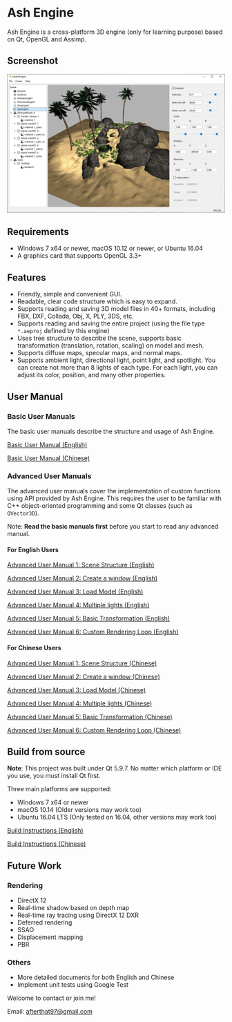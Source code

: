 # Ash Engine

Ash Engine is a cross-platform 3D engine (only for learning purpose) based on Qt, OpenGL and Assimp.

## Screenshot

![](screenshots/screenshot0.jpg)

## Requirements

* Windows 7 x64 or newer, macOS 10.12 or newer, or Ubuntu 16.04
* A graphics card that supports OpenGL 3.3+

## Features

* Friendly, simple and convenient GUI.
* Readable, clear code structure which is easy to expand.
* Supports reading and saving 3D model files in 40+ formats, including FBX, DXF, Collada, Obj, X, PLY, 3DS, etc.
* Supports reading and saving the entire project (using the file type `*.aeproj` defined by this engine)
* Uses tree structure to describe the scene, supports basic transformation (translation, rotation, scaling) on model and mesh.
* Supports diffuse maps, specular maps, and normal maps.
* Supports ambient light, directional light, point light, and spotlight. You can create not more than 8 lights of each type. For each light, you can adjust its color, position, and many other properties.

## User Manual

### Basic User Manuals

The basic user manuals describe the structure and usage of Ash Engine.

[Basic User Manual (English)](doc/basic-manual-en.md)

[Basic User Manual (Chinese)](doc/basic-manual-cn.md)

### Advanced User Manuals

The advanced user manuals cover the implementation of custom functions using API provided by Ash Engine. This requires the user to be familiar with C++ object-oriented programming and some Qt classes (such as `QVector3D`).

Note: **Read the basic manuals first** before you start to read any advanced manual.

#### For English Users

[Advanced User Manual 1: Scene Structure (English)](doc/advanced-user-manual1-en.md)

[Advanced User Manual 2: Create a window (English)](doc/advanced-user-manual2-en.md)

[Advanced User Manual 3: Load Model (English)](doc/advanced-user-manual3-en.md)

[Advanced User Manual 4: Multiple lights (English)](doc/advanced-user-manual4-en.md)

[Advanced User Manual 5: Basic Transformation (English)](doc/advanced-user-manual5-en.md)

[Advanced User Manual 6: Custom Rendering Loop (English)](doc/advanced-user-manual6-en.md)

#### For Chinese Users

[Advanced User Manual 1: Scene Structure (Chinese)](doc/advanced-user-manual1-cn.md)

[Advanced User Manual 2: Create a window (Chinese)](doc/advanced-user-manual2-cn.md)

[Advanced User Manual 3: Load Model (Chinese)](doc/advanced-user-manual3-cn.md)

[Advanced User Manual 4: Multiple lights (Chinese)](doc/advanced-user-manual4-cn.md)

[Advanced User Manual 5: Basic Transformation (Chinese)](doc/advanced-user-manual5-cn.md)

[Advanced User Manual 6: Custom Rendering Loop (Chinese)](doc/advanced-user-manual6-cn.md)

## Build from source

**Note**: This project was built under Qt 5.9.7. No matter which platform or IDE you use, you must install Qt first.

Three main platforms are supported:

* Windows 7 x64 or newer
* macOS 10.14 (Older versions may work too)
* Ubuntu 16.04 LTS (Only tested on 16.04, other versions may work too)

[Build Instructions (English)](doc/build-en.md)

[Build Instructions (Chinese)](doc/build-cn.md)

## Future Work

### Rendering

* DirectX 12
* Real-time shadow based on depth map
* Real-time ray tracing using DirectX 12 DXR
* Deferred rendering
* SSAO
* Displacement mapping
* PBR

### Others

* More detailed documents for both English and Chinese
* Implement unit tests using Google Test

Welcome to contact or join me!

Email: [afterthat97@gmail.com](afterthat97@gmail.com)
